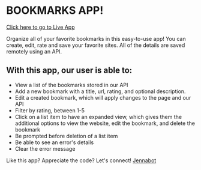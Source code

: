 # BOOKMARKS APP!

[Click here to go to Live App](https://thinkful-ei-tiger.github.io/jenna-chestnut-bookmarks-app/)

Organize all of your favorite bookmarks in this easy-to-use app! You can create, edit, rate and save your favorite sites. All of the details are saved remotely using an API.

## With this app, our user is able to:

- View a list of the bookmarks stored in our API
- Add a new bookmark with a title, url, rating, and optional description.
- Edit a created bookmark, which will apply changes to the page and our API
- Filter by rating, between 1-5
- Click on a list item to have an expanded view, which gives them the additional options to view the website, edit the bookmark, and delete the bookmark
- Be prompted before deletion of a list item
- Be able to see an error's details
- Clear the error message

Like this app? Appreciate the code? Let's connect!
[Jennabot](https://linktr.ee/jenna.chestnut)
